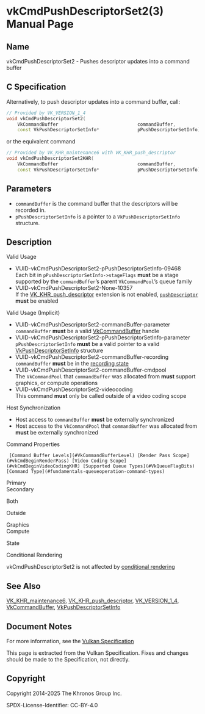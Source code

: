# vkCmdPushDescriptorSet2(3) Manual Page

## Name

vkCmdPushDescriptorSet2 - Pushes descriptor updates into a command buffer



## [](#_c_specification)C Specification

Alternatively, to push descriptor updates into a command buffer, call:

```c++
// Provided by VK_VERSION_1_4
void vkCmdPushDescriptorSet2(
    VkCommandBuffer                             commandBuffer,
    const VkPushDescriptorSetInfo*              pPushDescriptorSetInfo);
```

or the equivalent command

```c++
// Provided by VK_KHR_maintenance6 with VK_KHR_push_descriptor
void vkCmdPushDescriptorSet2KHR(
    VkCommandBuffer                             commandBuffer,
    const VkPushDescriptorSetInfo*              pPushDescriptorSetInfo);
```

## [](#_parameters)Parameters

- `commandBuffer` is the command buffer that the descriptors will be recorded in.
- `pPushDescriptorSetInfo` is a pointer to a `VkPushDescriptorSetInfo` structure.

## [](#_description)Description

Valid Usage

- [](#VUID-vkCmdPushDescriptorSet2-pPushDescriptorSetInfo-09468)VUID-vkCmdPushDescriptorSet2-pPushDescriptorSetInfo-09468  
  Each bit in `pPushDescriptorSetInfo->stageFlags` **must** be a stage supported by the `commandBuffer`’s parent `VkCommandPool`’s queue family
- [](#VUID-vkCmdPushDescriptorSet2-None-10357)VUID-vkCmdPushDescriptorSet2-None-10357  
  If the [VK\_KHR\_push\_descriptor](https://registry.khronos.org/vulkan/specs/latest/man/html/VK_KHR_push_descriptor.html) extension is not enabled, [`pushDescriptor`](https://registry.khronos.org/vulkan/specs/latest/html/vkspec.html#features-pushDescriptor) **must** be enabled

Valid Usage (Implicit)

- [](#VUID-vkCmdPushDescriptorSet2-commandBuffer-parameter)VUID-vkCmdPushDescriptorSet2-commandBuffer-parameter  
  `commandBuffer` **must** be a valid [VkCommandBuffer](https://registry.khronos.org/vulkan/specs/latest/man/html/VkCommandBuffer.html) handle
- [](#VUID-vkCmdPushDescriptorSet2-pPushDescriptorSetInfo-parameter)VUID-vkCmdPushDescriptorSet2-pPushDescriptorSetInfo-parameter  
  `pPushDescriptorSetInfo` **must** be a valid pointer to a valid [VkPushDescriptorSetInfo](https://registry.khronos.org/vulkan/specs/latest/man/html/VkPushDescriptorSetInfo.html) structure
- [](#VUID-vkCmdPushDescriptorSet2-commandBuffer-recording)VUID-vkCmdPushDescriptorSet2-commandBuffer-recording  
  `commandBuffer` **must** be in the [recording state](#commandbuffers-lifecycle)
- [](#VUID-vkCmdPushDescriptorSet2-commandBuffer-cmdpool)VUID-vkCmdPushDescriptorSet2-commandBuffer-cmdpool  
  The `VkCommandPool` that `commandBuffer` was allocated from **must** support graphics, or compute operations
- [](#VUID-vkCmdPushDescriptorSet2-videocoding)VUID-vkCmdPushDescriptorSet2-videocoding  
  This command **must** only be called outside of a video coding scope

Host Synchronization

- Host access to `commandBuffer` **must** be externally synchronized
- Host access to the `VkCommandPool` that `commandBuffer` was allocated from **must** be externally synchronized

Command Properties

     [Command Buffer Levels](#VkCommandBufferLevel) [Render Pass Scope](#vkCmdBeginRenderPass) [Video Coding Scope](#vkCmdBeginVideoCodingKHR) [Supported Queue Types](#VkQueueFlagBits) [Command Type](#fundamentals-queueoperation-command-types)

Primary  
Secondary

Both

Outside

Graphics  
Compute

State

Conditional Rendering

vkCmdPushDescriptorSet2 is not affected by [conditional rendering](#drawing-conditional-rendering)

## [](#_see_also)See Also

[VK\_KHR\_maintenance6](https://registry.khronos.org/vulkan/specs/latest/man/html/VK_KHR_maintenance6.html), [VK\_KHR\_push\_descriptor](https://registry.khronos.org/vulkan/specs/latest/man/html/VK_KHR_push_descriptor.html), [VK\_VERSION\_1\_4](https://registry.khronos.org/vulkan/specs/latest/man/html/VK_VERSION_1_4.html), [VkCommandBuffer](https://registry.khronos.org/vulkan/specs/latest/man/html/VkCommandBuffer.html), [VkPushDescriptorSetInfo](https://registry.khronos.org/vulkan/specs/latest/man/html/VkPushDescriptorSetInfo.html)

## [](#_document_notes)Document Notes

For more information, see the [Vulkan Specification](https://registry.khronos.org/vulkan/specs/latest/html/vkspec.html#vkCmdPushDescriptorSet2)

This page is extracted from the Vulkan Specification. Fixes and changes should be made to the Specification, not directly.

## [](#_copyright)Copyright

Copyright 2014-2025 The Khronos Group Inc.

SPDX-License-Identifier: CC-BY-4.0